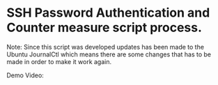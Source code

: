 # SSH Password Authentication and Counter measure script process.
 Note: Since this script was developed updates has been made to the Ubuntu JournalCtl which means there are some changes that has to be made in order to make it work again.

 Demo Video:
 
